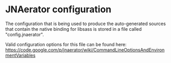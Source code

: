 JNAerator configuration
=======================

The configuration that is being used to produce the auto-generated sources
that contain the native binding for libsass is stored in a file
called "config.jnaerator".

Valid configuration options for this file can be found here:
https://code.google.com/p/jnaerator/wiki/CommandLineOptionsAndEnvironmentVariables